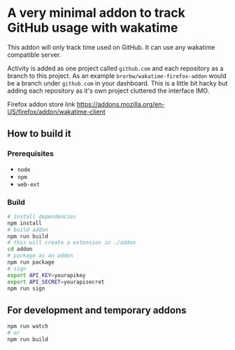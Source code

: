# A very minimal addon to track GitHub usage with wakatime

This addon will only track time used on GitHub. It can use any wakatime compatible server.

Activity is added as one project called `github.com` and each repository as a branch to this project. As an example `brorbw/wakatime-firefox-addon` would be a branch under `github.com` in your dashboard. This is a little bit hacky but adding each repository as it's own project cluttered the interface IMO.

Firefox addon store link https://addons.mozilla.org/en-US/firefox/addon/wakatime-client

## How to build it

### Prerequisites

- `node`
- `npm`
- `web-ext`

### Build

```sh
# install dependencies
npm install
# build addon
npm run build
# this will create a extension in ./addon
cd addon
# package as an addon
npm run package
# sign
export API_KEY=yourapikey
export API_SECRET=yourapisecret
npm run sign
```

## For development and temporary addons

```sh
npm run watch
# or
npm run build
```

